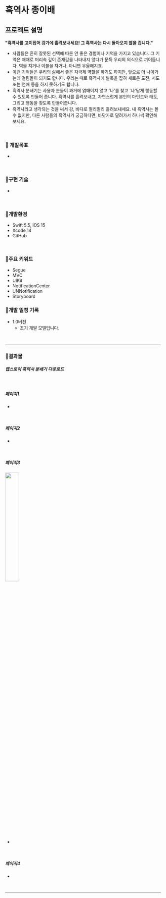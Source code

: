 #  흑역사 종이배

## 프로젝트 설명

**"흑역사를 고이접어 강가에 흘려보내세요! 그 흑역사는 다시 돌아오지 않을 겁니다."**

* 사람들은 흔히 잘못된 선택에 따른 안 좋은 경험이나 기억을 가지고 있습니다. 그 기억은 때때로 머리속 깊이 존재감을 나타내지 않다가 문득 우리의 의식으로 끼어듭니다. 벽을 치거나 이불을 차거나, 아니면 우울해지죠.
* 이런 기억들은 우리의 삶에서 좋은 자극제 역할을 하기도 하지만, 앞으로 더 나아가는데 걸림돌이 되기도 합니다. 우리는 때로 흑역사에 발목을 잡혀 새로운 도전, 시도 또는 연애 등을 하지 못하기도 합니다.
* 흑역사 분쇄기는 사용자 분들이 과거에 얽매이지 않고 '나'를 찾고 '나'답게 행동할 수 있도록 만들어 줍니다. 흑역사를 흘려보내고, 자연스럽게 본인의 마인드와 태도, 그리고 행동을 찾도록 만들어줍니다.
* 흑역사라고 생각되는 것을 써서 강, 바다로 멀리멀리 흘려보내세요. 내 흑역사는 볼 수 없지만, 다른 사람들의 흑역사가 궁금하다면, 바닷가로 달려가서 하나씩 확인해보세요. 

<br>

### 📣 개발목표

* 

<br>

### 📣구현 기술

* 

<br>

### 📣개발환경

* Swift 5.5, iOS 15
* Xcode 14
* GitHub

<br>

### 📣주요 키워드

* Segue
* MVC
* UIKit
* NotificationCenter
* UNNotification
* Storyboard


### 📣개발 일정 기록

* 1.0버전
    * 초기 개발 모델입니다.




<br>
<hr>

### 📣결과물

##### 앱스토어 흑역사 분쇄기 다운로드

<br>

##### 페이지1


* 

<br>

##### 페이지2



* 

<br>

##### 페이지3

<img width = "30%" src = ""/>


* 


<br>


##### 페이지4



*

<br>

<hr>




